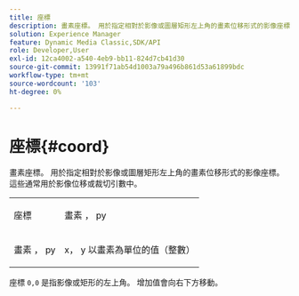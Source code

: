 ```yaml
---
title: 座標
description: 畫素座標。 用於指定相對於影像或圖層矩形左上角的畫素位移形式的影像座標。 這些通常用於影像位移或裁切引數中。
solution: Experience Manager
feature: Dynamic Media Classic,SDK/API
role: Developer,User
exl-id: 12ca4002-a540-4eb9-bb11-824d7cb41d30
source-git-commit: 13991f71ab54d1003a79a496b861d53a61899bdc
workflow-type: tm+mt
source-wordcount: '103'
ht-degree: 0%

---
```


# 座標{#coord}

畫素座標。 用於指定相對於影像或圖層矩形左上角的畫素位移形式的影像座標。 這些通常用於影像位移或裁切引數中。

<table id="simpletable_A686120953124ACB8803CB9C877252AB"> 
 <tr class="strow"> 
  <td class="stentry"> <p><span class="codeph"> <span class="varname"> 座標</span> </span> </p> </td> 
  <td class="stentry"> <p><span class="codeph"> <span class="varname"> 畫素</span> </span>， <span class="codeph"><span class="varname"> py</span></span> </p></td> 
 </tr> 
 <tr class="strow"> 
  <td class="stentry"> <p><span class="codeph"> <span class="varname"> 畫素</span> </span>， <span class="codeph"><span class="varname"> py</span></span> </p></td> 
  <td class="stentry"> <p><span class="varname"> x</span>， <span class="varname"> y</span> 以畫素為單位的值（整數） </p></td> 
 </tr> 
</table>

座標 `0,0` 是指影像或矩形的左上角。 增加值會向右下方移動。
